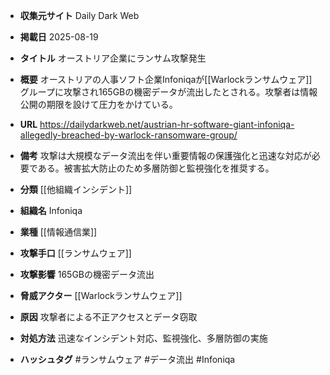 - **収集元サイト**
Daily Dark Web

- **掲載日**
2025-08-19

- **タイトル**
オーストリア企業にランサム攻撃発生

- **概要**
オーストリアの人事ソフト企業Infoniqaが[[Warlockランサムウェア]]グループに攻撃され165GBの機密データが流出したとされる。攻撃者は情報公開の期限を設けて圧力をかけている。

- **URL**
https://dailydarkweb.net/austrian-hr-software-giant-infoniqa-allegedly-breached-by-warlock-ransomware-group/

- **備考**
攻撃は大規模なデータ流出を伴い重要情報の保護強化と迅速な対応が必要である。被害拡大防止のため多層防御と監視強化を推奨する。

- **分類**
[[他組織インシデント]]

- **組織名**
Infoniqa

- **業種**
[[情報通信業]]

- **攻撃手口**
[[ランサムウェア]]

- **攻撃影響**
165GBの機密データ流出

- **脅威アクター**
[[Warlockランサムウェア]]

- **原因**
攻撃者による不正アクセスとデータ窃取

- **対処方法**
迅速なインシデント対応、監視強化、多層防御の実施

- **ハッシュタグ**
#ランサムウェア #データ流出 #Infoniqa
